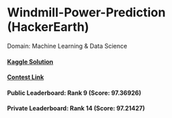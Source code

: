 # Windmill-Power-Prediction (HackerEarth)
Domain: Machine Learning &amp; Data Science

#### [Kaggle Solution](https://www.kaggle.com/mykeysid10/infyzero-afwd-auto-ml)
#### [Contest Link](https://www.hackerearth.com/challenges/competitive/hackerearth-machine-learning-challenge-predict-windmill-power/machine-learning/predict-the-power-kwh-produced-from-the-windmills-8-f055f832/)

#### Public Leaderboard: Rank 9 (Score: 97.36926)
#### Private Leaderboard: Rank 14 (Score: 97.21427)


